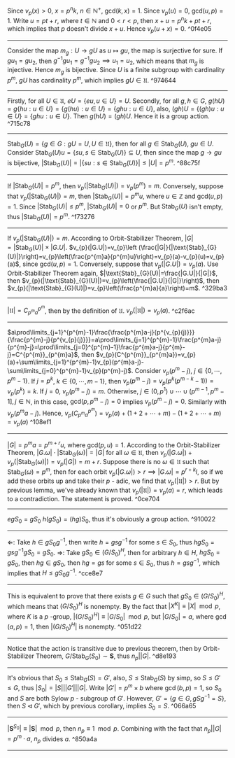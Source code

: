 
Since $v_{p}(x)>0$, $x=p^{n}k$, $n\in\mathbb{N}^{+}$, $\text{gcd}(k,x)=1$.
Since $v_{p}(u)=0$, $\text{gcd}(u, p)=1$. Write $u=pt+r$, where $t\in\mathbb{N}$ and $0<r<p$, then $x+u=p^{n}k+pt+r$, which implies that $p$ doesn't divide $x+u$. Hence $v_{p}(u+x)=0$. ^0f4e05

---

Consider the map $m_{g}: U\to gU$ as $u\mapsto gu$, the map is surjective for sure. If $gu_{1}=gu_{2}$, then $g^{-1}gu_{1}=g^{-1}gu_{2}\implies u_{1}=u_{2}$, which means that $m_{g}$ is injective. Hence $m_{g}$ is bijective. Since $U$ is a finite subgroup with cardinality $p^{m}$, $gU$ has cardinality $p^{m}$, which implies $gU\in\mathfrak{U}$. ^974644

---

Firstly, for all $U\in\mathfrak{U}$, $eU=\{eu, u\in U\}=U$.
Secondly, for all $g,h\in G$, $g(hU)=g\{hu: u\in U\}=\{g(hu): u\in U\}=\{ghu:u\in U\}$, also, $(gh)U=\{(gh)u:u\in U\}=\{ghu: u\in U\}$. Then $g(hU)=(gh)U$.
Hence it is a group action. ^715c78

---

$\text{Stab}_{G}(U)=\{g\in G: gU=U, U\in\mathfrak{U}\}$, then for all $g\in\text{Stab}_{G}(U)$, $gu\in U$. 
Consider $\text{Stab}_{G}(U)u=\{su, s\in\text{Stab}_{G}(U)\}\subseteq U$, then since the map ${} g\to gu$ is bijective,  $|\text{Stab}_{G}(U)|= |\{su: s\in\text{Stab}_{G}(U)\}|\leq |U|=p^{m}$. ^88c75f

---

If $|\text{Stab}_{G}(U)|=p^{m}$, then $v_{p}(|\text{Stab}_{G}(U)|)=v_{p}(p^{m})=m$.
Conversely, suppose that $v_{p}(|\text{Stab}_{G}(U)|)=m$, then $|\text{Stab}_{G}(U)|=p^{m}u$, where $u\in\mathbb{Z}$ and $\text{gcd}(u,p)=1$. Since $|\text{Stab}_{G}(U)|\leq p^{m}$, $|\text{Stab}_{G}(U)|=0$ or $p^{m}$. But $\text{Stab}_{G}(U)$ isn't empty, thus $|\text{Stab}_{G}(U)|=p^{m}$. ^f73276

---

If $v_{p}(|\text{Stab}_{G}(U)|)=m$. According to Orbit-Stabilizer Theorem, $|G|=|\text{Stab}_{G}(U)|\times |G.U|$. $v_{p}(|G.U|)=v_{p}\left (\frac{|G|}{|\text{Stab}_{G}(U)|}\right)=v_{p}\left(\frac{p^{m}a}{p^{m}u}\right)=v_{p}(a)-v_{p}(u)=v_{p}(a)$, since $\text{gcd}(u,p)=1$.
Conversely, suppose that $v_{p}(|G.U|)=v_{p}(a)$. Use Orbit-Stabilizer Theorem again, $|\text{Stab}_{G}(U)|=\frac{|G.U|}{|G|}$, then $v_{p}(|\text{Stab}_{G}(U)|)=v_{p}\left(\frac{|G.U|}{|G|}\right)$, then $v_{p}(|\text{Stab}_{G}(U)|)=v_{p}\left(\frac{p^{m}a}{a}\right)=m$. ^329ba3

---

$|\mathfrak{U}|=C^{p^{m}}_{p^{m}a}$, then by the definition of $\mathfrak{U}$. $v_{p}(|\mathfrak{U}|)=v_{p}(a)$. ^c2f6ac

---

$a\prod\limits_{j=1}^{p^{m}-1}\frac{\frac{p^{m}a-j}{p^{v_{p}(j)}}}{\frac{p^{m}-j}{p^{v_{p}(j)}}}=a\prod\limits_{j=1}^{p^{m}-1}\frac{p^{m}a-j}{p^{m}-j}=\prod\limits_{j=0}^{p^{m}-1}\frac{p^{m}a-j}{p^{m}-j}=C^{p^{m}}_{p^{m}a}$, then 
$v_{p}(C^{p^{m}}_{p^{m}a})=v_{p}(a)+\sum\limits_{j=1}^{p^{m}-1}v_{p}(p^{m}a-j)-\sum\limits_{j=0}^{p^{m}-1}v_{p}(p^{m}-j)$.
Consider $v_{p}(p^{m}-j)$, $j\in\{0, \cdots, p^{m}-1\}$. If $j=p^{k}$, $k\in\{0, \cdots, m-1\}$, then $v_{p}(p^{m}-j)=v_{p}(p^{k}(p^{m-k}-1))=v_{p}(p^{k})=k$.
If $j=0$, $v_{p}(p^{m}-j)=m$. Otherwise, $j\in (0,p^{1})\cup\cdots\cup(p^{m-1},p^{m}-1], j\in\mathbb{N}$, in this case, $\text{gcd}(p,p^{m}-j)=0$ implies $v_{p}(p^{m}-j)=0$.
Similarly with $v_{p}(p^{m}a-j)$. Hence, $v_{p}(C^{p^{m}}_{p^{m}a})=v_{p}(a)+(1+2+\cdots+m)-(1+2+\cdots+m)=v_{p}(a)$ ^108ef1

---

$|G|=p^{m}a=p^{m+r}u$, where $\text{gcd}(p,u)=1$. According to the Orbit-Stabilizer Theorem, $|G.\omega|\cdot|\text{Stab}_{G}(\omega)|=|G|$ for all $\omega\in\mathfrak{U}$, then $v_{p}(|G.\omega|)+v_{p}(|\text{Stab}_{G}(\omega)|)=v_{p}(|G|)=m+r$. Suppose there is no $\omega\in\mathfrak{U}$ such that ${} \text{Stab}_{G}(\omega)=p^{m} {}$, then for each orbit $v_{p}(|G.\omega|)>r\implies |G.\omega|=p^{r+k}l$, so if we add these orbits up and take their $p$ - adic, we find that $v_{p}(|\mathfrak{U}|)>r$. But by previous lemma, we've already known that $v_{p}(|\mathfrak{U}|)=v_{p}(a)=r$, which leads to a contradiction. The statement is proved. ^0ce704

---

$egS_{0} = gS_{0}$
$h(gS_{0}) = (hg)S_{0}$, thus it's obviously a group action. ^910022

---

$\Leftarrow$: Take ${} h\in gS_{0}g^{-1} {}$, then write $h = gsg^{-1}$ for some ${} s\in S_{0} {}$, thus $hgS_{0} = gsg^{-1}gS_{0} = gS_{0}$.
$\Rightarrow$: Take ${} gS_{0}\in (G / S_{0})^{H} {}$, then for arbitrary $h\in H$, $hgS_{0} = gS_{0}$, then $hg\in gS_{0}$, then $hg = gs$ for some $s\in S_{0}$, thus $h = gsg^{-1}$, which implies that $H\leq gS_{0}g^{-1}$.  ^cce8e7

---

This is equivalent to prove that there exists $g\in G$ such that ${} gS_{0}\in (G / S_{0})^{H} {}$, which means that ${} (G / S_{0})^{H} {}$ is nonempty. By the fact that $|X^{K}| \equiv |X|\mod p$, where $K$ is a $p$ -group, ${} |(G / S_{0})^{H}|\equiv |G / S_{0}|\mod p {}$, but $|G / S_{0}| = a$, where $\gcd(a, p) = 1$, then $|(G / S_{0})^{H}|$ is nonempty. ^051d22

---

Notice that the action is transitive due to previous theorem, then by Orbit-Stabilizer Theorem, $G / \text{Stab}_{G}(S_{0})\sim \textbf{S}$, thus $n_{p}\big| |G|$. ^d8e193

---

It's obvious that $S_{0}\leq \text{Stab}_{G}(S) = G'$, also, $S\leq \text{Stab}_{G}(S)$ by simp, so $S\leq G'\leq G$, thus $|S_{0}| = |S| \big | |G'| \big | |G|$. Write $|G'| = p^{m}\times b$ where $\gcd(b, p) = 1$, so $S_{0}$ and $S$ are both Sylow $p$ - subgroup of $G'$. However, $G' = \{g\in G, gSg^{-1} = S\}$, then $S\lhd G'$, which by previous corollary, implies $S_{0} = S$. ^066a65

---

$|\textbf{S}^{S_{0}}|\equiv |\textbf{S}|\mod p$, then $n_{p}\equiv 1\mod p$. Combining with the fact that $n_{p}\big | |G| = p^{m}\cdot a$, $n_{p}$ divides $a$. ^850a4a

---
